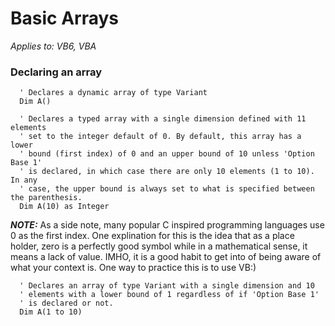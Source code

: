 # Basic Arrays
_Applies to: VB6, VBA_

### Declaring an array

```
  ' Declares a dynamic array of type Variant
  Dim A()
  
  ' Declares a typed array with a single dimension defined with 11 elements
  ' set to the integer default of 0. By default, this array has a lower
  ' bound (first index) of 0 and an upper bound of 10 unless 'Option Base 1'
  ' is declared, in which case there are only 10 elements (1 to 10). In any
  ' case, the upper bound is always set to what is specified between the parenthesis.
  Dim A(10) as Integer
```
___NOTE:___ As a side note, many popular C inspired programming languages use 0 as the first index. One explination for this is the idea that as a place holder, zero is a perfectly good symbol while in a mathematical sense, it means a lack of value. IMHO, it is a good habit to get into of being aware of what your context is. One way to practice this is to use VB:)

```
  ' Declares an array of type Variant with a single dimension and 10
  ' elements with a lower bound of 1 regardless of if 'Option Base 1'
  ' is declared or not.
  Dim A(1 to 10)
```
